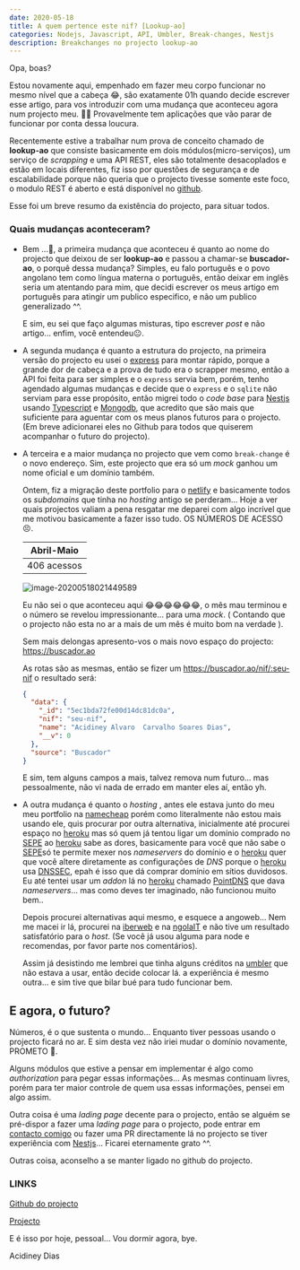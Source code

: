```yaml
---
date: 2020-05-18
title: A quem pertence este nif? [Lookup-ao]
categories: Nodejs, Javascript, API, Umbler, Break-changes, Nestjs
description: Breakchanges no projecto lookup-ao
---
```


Opa, boas?

<!-- Pessoal, nest post por mais que eu site o serviço scrapper ele está focado na API Rest, então tem partes que não vou especificar... entendam, chama-se preguiça. 😁 -->

Estou novamente aqui, empenhado em fazer meu corpo funcionar no mesmo nível que a cabeça 😂, são exatamente 01h  quando decide escrever esse artigo, para vos introduzir com uma mudança que aconteceu agora num projecto meu. 🤦‍♂️ Provavelmente tem aplicações que vão parar de funcionar por conta dessa loucura.

Recentemente estive a trabalhar num prova de conceito chamado de **lookup-ao** que consiste basicamente em dois módulos(micro-serviços), um serviço de *scrapping* e uma API REST, eles são totalmente desacoplados e estão em locais diferentes, fiz isso por questões de segurança e de escalabilidade porque não queria que o projecto tivesse somente este foco, o modulo REST é aberto e está disponível no [github](https://github.com/acidiney/buscador-ao/).

Esse foi um breve resumo da existência do projecto, para situar todos.

### Quais mudanças aconteceram?

- Bem ...🤤, a primeira mudança que aconteceu é quanto ao nome do projecto que deixou de ser **lookup-ao** e passou a chamar-se **buscador-ao**, o porquê dessa mudança? Simples, eu falo português e o povo angolano tem como língua materna o português, então deixar em inglês seria um atentando para mim, que decidi escrever os meus artigo em português para atingir um publico especifico, e não um publico generalizado ^^.

  E sim, eu sei que faço algumas misturas, tipo escrever *post* e não artigo... enfim, você entendeu😐.

- A segunda mudança é quanto a estrutura do projecto, na primeira versão do projecto eu usei o [express](https://expressjs.com) para montar rápido, porque a grande dor de cabeça e a prova de tudo era o scrapper mesmo, então a API foi feita para ser simples e o `express` servia bem, porém, tenho agendado algumas mudanças e decide que o `express` e o `sqlite` não serviam para esse propósito, então migrei todo o *code base* para [Nestjs](https://nestjs.org) usando [Typescript](https://www.typescriptlang.org/) e [Mongodb](https://www.mongodb.com/), que acredito que são mais que suficiente para aguentar com os meus planos futuros para o projecto. (Em breve adicionarei eles no Github para todos que quiserem acompanhar o futuro do projecto).

- A terceira e a maior mudança no projecto que vem como `break-change` é o novo endereço. Sim, este projecto que era só um *mock* ganhou um nome oficial e um domínio  também.

  Ontem, fiz a migração deste  portfolio para o [netlify](https://netlify.com)  e basicamente todos os *subdomains* que tinha no *hosting* antigo se perderam... Hoje a ver quais projectos valiam a pena resgatar me deparei com algo incrível que me motivou basicamente a fazer isso tudo. OS NÚMEROS DE ACESSO 😣.

  | Abril-Maio  |
  | ----------- |
  | 406 acessos |

  ![image-20200518021449589](/images/blog/2020-05-18-a-quem-pertence-o-nif-lookup-ao-countries.png)

  Eu não sei o que aconteceu aqui 😂😂😂😂😂😂, o mês mau terminou e o número se revelou impressionante... para uma *mock*. ( Contando que o projecto não esta no ar a mais de um mês é muito bom na verdade ).

  Sem mais delongas apresento-vos o mais novo espaço do projecto: https://buscador.ao

  As rotas são as mesmas, então se fizer um https://buscador.ao/nif/:seu-nif o resultado será:

  ```json
  {
    "data": {
      "_id": "5ec1bda72fe00d14dc81dc0a",
      "nif": "seu-nif",
      "name": "Acidiney Alvaro  Carvalho Soares Dias",
      "__v": 0
    },
    "source": "Buscador"
  }
  ```

  E sim, tem alguns campos a mais, talvez remova num futuro... mas pessoalmente, não vi nada de errado em manter eles aí, então yh.

- A outra mudança é quanto o *hosting* , antes ele estava junto do meu meu portfolio na [namecheap](https://namecheap.com) porém como literalmente não estou mais usando ele, quis procurar por outra alternativa, inicialmente até procurei espaço no [heroku](https://heroku.com) mas só quem já tentou ligar um domínio comprado no [SEPE](https://sepe.gov.ao) ao [heroku](https://heroku.com)  sabe as dores, basicamente para você que não sabe o [SEPE](https://sepe.gov.ao)só te permite mexer nos *nameservers* do domínio e o [heroku](https://heroku.com) quer que você altere diretamente as configurações de *DNS* porque o [heroku](https://heroku.com) usa [DNSSEC](https://pt.wikipedia.org/wiki/DNSSEC), epah é isso que dá comprar domínio em sítios duvidosos.  Eu até tentei usar um *addon* lá no [heroku](https://heroku.com) chamado [PointDNS](https://elements.heroku.com/addons/pointdns) que dava *nameservers*... mas como deves ter imaginado, não funcionou muito bem..

  Depois procurei alternativas aqui mesmo, e esquece a angoweb... Nem me macei ir lá, procurei na [iberweb](https://iberweb.co.ao) e na [ngolaIT](https://ngolait.com) e não tive um resultado satisfatório para o *host*. (Se você já usou alguma para node e recomendas, por favor parte nos comentários).

  Assim já desistindo me lembrei que tinha alguns créditos na [umbler](umbler.com.br) que não estava a usar, então decide colocar lá. a experiência é mesmo outra... e sim tive que bilar bué para tudo funcionar bem.

## E agora, o futuro?

Números, é o que sustenta o mundo... Enquanto tiver pessoas usando o projecto ficará no ar. E sim desta vez não iriei mudar o domínio novamente, PROMETO 🙈.

Alguns módulos que estive a pensar em implementar é algo como *authorization* para pegar essas informações... As mesmas continuam livres, porém para ter maior controle de quem usa essas informações, pensei em algo assim.

Outra coisa é uma *lading page* decente para o projecto, então se alguém se pré-dispor a fazer uma *lading page* para o projecto, pode entrar em [contacto comigo](mailto:me@acidineydias.me) ou fazer uma PR directamente lá no projecto se tiver experiência com [Nestjs](https://nestjs.org)... Ficarei eternamente grato ^^.

Outras coisa, aconselho a se manter ligado no github do projecto.

### LINKS

[Github do projecto](https://github.com/acidiney/buscador-ao/)

[Projecto](https://buscador.ao)



E é isso por hoje, pessoal... Vou dormir agora, bye.

Acidiney Dias